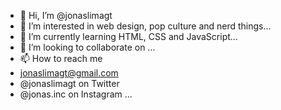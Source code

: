 - 👋 Hi, I’m @jonaslimagt
- 👀 I’m interested in web design, pop culture and nerd things...
- 🌱 I’m currently learning HTML, CSS and JavaScript...
- 💞️ I’m looking to collaborate on ...
- 📫 How to reach me 
- jonaslimagt@gmail.com
- @jonaslimagt on Twitter
- @jonas.inc on Instagram
...

<!---
jonaslimagt/jonaslimagt is a ✨ special ✨ repository because its `README.md` (this file) appears on your GitHub profile.
You can click the Preview link to take a look at your changes.
--->
